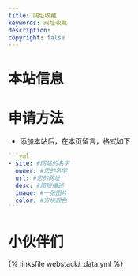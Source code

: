 ```yaml
---
title: 网址收藏
keywords: 网址收藏
description: 
copyright: false
---
```


# 本站信息


# 申请方法
- 添加本站后，在本页留言，格式如下

~~~yml
```yml
- site: #网站的名字
  owner: #您的名字
  url: #您的网址
  desc: #简短描述
  image: #一张图片
  color: #方块颜色
```
~~~

# 小伙伴们
{% linksfile webstack/_data.yml %}


